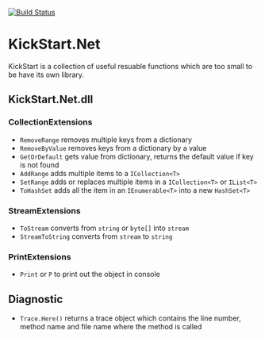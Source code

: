 [![Build Status](https://travis-ci.org/mcai4gl2/KickStart.Net.svg)](https://travis-ci.org/mcai4gl2/KickStart.Net)

# KickStart.Net

KickStart is a collection of useful resuable functions which are too small to be have its own library.

## KickStart.Net.dll

### CollectionExtensions
* `RemoveRange` removes multiple keys from a dictionary
* `RemoveByValue` removes keys from a dictionary by a value
* `GetOrDefault` gets value from dictionary, returns the default value if key is not found
* `AddRange` adds multiple items to a `ICollection<T>`
* `SetRange` adds or replaces multiple items in a `ICollection<T>` or `IList<T>`
* `ToHashSet` adds all the item in an `IEnumerable<T>` into a new `HashSet<T>`

### StreamExtensions
* `ToStream` converts from `string` or `byte[]` into `stream`
* `StreamToString` converts from `stream` to `string`

### PrintExtensions
* `Print` or `P` to print out the object in console

## Diagnostic
* `Trace.Here()` returns a trace object which contains the line number, method name and file name where the method is called
